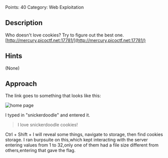 Points: 40
Category: Web Exploitation

## Description

Who doesn't love cookies? Try to figure out the best one. [http://mercury.picoctf.net:17781/](http://mercury.picoctf.net:17781/)

## Hints

(None)

## Approach

The link goes to something that looks like this:

![home page](./home.png)

I typed in "snickerdoodle" and entered it.
> I love snickerdoodle cookies!

Ctrl + Shift + I will reveal some things, navigate to storage, then find cookies storage.
I ran burpsuite on this,which kept interacting with the server entering values from 1 to 32,only one of them
had a file size different from others,entering that gave the flag.
